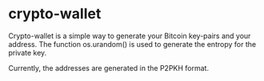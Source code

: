 # crypto-wallet

Crypto-wallet is a simple way to generate your Bitcoin key-pairs and your address.
The function os.urandom() is used to generate the entropy for the private key.

Currently, the addresses are generated in the P2PKH format.